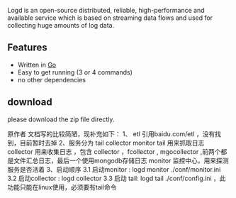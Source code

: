 
Logd is an open-source distributed, reliable, high-performance and available service which is based on streaming data flows and used for collecting huge amounts of log data. 

## Features

* Written in [Go](http://golang.org)
* Easy to get running (3 or 4 commands)
* no other dependencies

## download
please download the zip file directly.

原作者 文档写的比较简陋，现补充如下：
1、 etl 引用baidu.com/etl ，没有找到，目前暂时去掉
2、服务分为 tail  collector monitor
    tail 用来抓取日志
    collector 用来收集日志 ，包含 collector ，fcollector , mgocollector ,前两个都是文件汇总日志，最后一个使用mongodb存储日志
    monitor 监控中心，用来探测服务是否活着
3、启动顺序
    3.1 启动monitor : logd monitor ./conf/monitor.ini
    3.2 启动collector : logd collector
    3.3 启动 tail: logd tail ./conf/config.ini ，此功能只能在linux使用，必须要有tail命令
    

